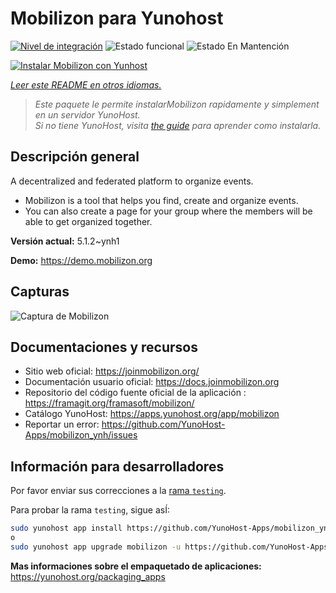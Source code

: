 <!--
Este archivo README esta generado automaticamente<https://github.com/YunoHost/apps/tree/master/tools/readme_generator>
No se debe editar a mano.
-->

# Mobilizon para Yunohost

[![Nivel de integración](https://apps.yunohost.org/badge/integration/mobilizon)](https://ci-apps.yunohost.org/ci/apps/mobilizon/)
![Estado funcional](https://apps.yunohost.org/badge/state/mobilizon)
![Estado En Mantención](https://apps.yunohost.org/badge/maintained/mobilizon)

[![Instalar Mobilizon con Yunhost](https://install-app.yunohost.org/install-with-yunohost.svg)](https://install-app.yunohost.org/?app=mobilizon)

*[Leer este README en otros idiomas.](./ALL_README.md)*

> *Este paquete le permite instalarMobilizon rapidamente y simplement en un servidor YunoHost.*  
> *Si no tiene YunoHost, visita [the guide](https://yunohost.org/install) para aprender como instalarla.*

## Descripción general

A decentralized and federated platform to organize events.

- Mobilizon is a tool that helps you find, create and organize events.
- You can also create a page for your group where the members will be able to get organized together.


**Versión actual:** 5.1.2~ynh1

**Demo:** <https://demo.mobilizon.org>

## Capturas

![Captura de Mobilizon](./doc/screenshots/screenshot1.jpg)

## Documentaciones y recursos

- Sitio web oficial: <https://joinmobilizon.org/>
- Documentación usuario oficial: <https://docs.joinmobilizon.org>
- Repositorio del código fuente oficial de la aplicación : <https://framagit.org/framasoft/mobilizon/>
- Catálogo YunoHost: <https://apps.yunohost.org/app/mobilizon>
- Reportar un error: <https://github.com/YunoHost-Apps/mobilizon_ynh/issues>

## Información para desarrolladores

Por favor enviar sus correcciones a la [rama `testing`](https://github.com/YunoHost-Apps/mobilizon_ynh/tree/testing).

Para probar la rama `testing`, sigue asÍ:

```bash
sudo yunohost app install https://github.com/YunoHost-Apps/mobilizon_ynh/tree/testing --debug
o
sudo yunohost app upgrade mobilizon -u https://github.com/YunoHost-Apps/mobilizon_ynh/tree/testing --debug
```

**Mas informaciones sobre el empaquetado de aplicaciones:** <https://yunohost.org/packaging_apps>
